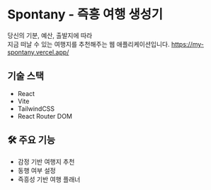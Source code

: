 #  Spontany - 즉흥 여행 생성기

당신의 기분, 예산, 출발지에 따라  
지금 떠날 수 있는 여행지를 추천해주는 웹 애플리케이션입니다.
https://my-spontany.vercel.app/

##  기술 스택
- React
- Vite
- TailwindCSS
- React Router DOM

## 🛠 주요 기능
- 감정 기반 여행지 추천
- 동행 여부 설정
- 즉흥성 기반 여행 플래너